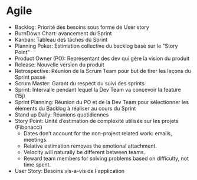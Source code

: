 # Agile

- Backlog: Priorité des besoins sous forme de User story 
- BurnDown Chart: avancement du Sprint
- Kanban: Tableau des tâches du Sprint
- Planning Poker: Estimation collective du backlog basé sur le "Story Point"
- Product Owner (PO): Représentant des dev qui gère la vision du produit
- Release: Nouvelle version du produit
- Retrospective: Réunion de la Scrum Team pour but de tirer les leçons du Sprint passé
- Scrum Master: Garant du respect du suivi des sprints
- Sprint: Intervalle pendant lequel la Dev Team va concevoir la feature (15j)
- Sprint Planning: Réunion du PO et de la Dev Team pour sélectionner les éléments du Backlog à réaliser au cours du Sprint
- Stand up Daily: Réunions quotidiennes
- Story Point: Unité d’estimation de complexité utilisée sur les projets (Fibonacci)
  + Dates don’t account for the non-project related work: emails, meetings.
  + Relative estimation removes the emotional attachment.
  + Velocity will naturally be different between teams.
  + Reward team members for solving problems based on difficulty, not time spent. 
- User Story: Besoins vis-a-vis de l'application
